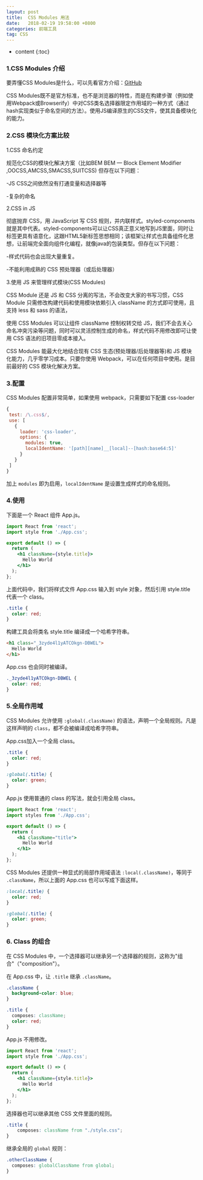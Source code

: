 ```yaml
---
layout: post
title:  CSS Modules 用法
date:   2018-02-19 19:58:00 +0800
categories: 前端工具
tag: CSS
---
```


* content
{:toc}

### 1.CSS Modules 介绍

要弄懂CSS Modules是什么，可以先看官方介绍：[GitHub](https://github.com/css-modules/css-modules)

CSS Modules既不是官方标准，也不是浏览器的特性，而是在构建步骤（例如使用Webpack或Browserify）中对CSS类名选择器限定作用域的一种方式（通过hash实现类似于命名空间的方法）。使用JS编译原生的CSS文件，使其具备模块化的能力。

### 2.CSS 模块化方案比较

1.CSS 命名约定

规范化CSS的模块化解决方案（比如BEM BEM — Block Element Modifier ,OOCSS,AMCSS,SMACSS,SUITCSS)
但存在以下问题：

-JS CSS之间依然没有打通变量和选择器等

-复杂的命名

2.CSS in JS

彻底抛弃 CSS，用 JavaScript 写 CSS 规则，并内联样式。styled-components 就是其中代表。styled-components可以让CSS真正意义地写到JS里面，同时让标签更具有语意化，这跟HTML5新标签思想相同；该框架让样式也具备组件化思想，让前端完全面向组件化编程，就像java的包装类型。但存在以下问题：

-样式代码也会出现大量重复。

-不能利用成熟的 CSS 预处理器（或后处理器）

3.使用 JS 来管理样式模块(CSS Modules)

CSS Module 还是 JS 和 CSS 分离的写法，不会改变大家的书写习惯，CSS Module 只需修改构建代码和使用模块依赖引入 className 的方式即可使用，且支持 less 和 sass 的语法，

使用 CSS Modules 可以让组件 className 控制权转交给 JS，我们不会去关心命名冲突污染等问题，同时可以灵活控制生成的命名，样式代码不用修改即可让使用 CSS 语法的旧项目零成本接入。

CSS Modules 能最大化地结合现有 CSS 生态(预处理器/后处理器等)和 JS 模块化能力，几乎零学习成本。只要你使用 Webpack，可以在任何项目中使用。是目前最好的 CSS 模块化解决方案。

### 3.配置

CSS Modules 配置非常简单，如果使用 webpack，只需要如下配置 css-loader

```javascript
{
 test: /\.css$/,
 use: [
   {
     loader: 'css-loader',
     options: {
       modules: true,
       localIdentName: '[path][name]__[local]--[hash:base64:5]'
     }
   }
 ]
}
```

加上 `modules` 即为启用，`localIdentName` 是设置生成样式的命名规则。

### 4.使用

下面是一个 React 组件 App.js。

```jsx
import React from 'react';
import style from './App.css';

export default () => {
  return (
    <h1 className={style.title}>
      Hello World
    </h1>
  );
};
```

上面代码中，我们将样式文件 App.css 输入到 style 对象，然后引用 style.title 代表一个 class。

```css
.title {
  color: red;
}
```

构建工具会将类名 style.title 编译成一个哈希字符串。

```html
<h1 class="_3zyde4l1yATCOkgn-DBWEL">
  Hello World
</h1>
```

App.css 也会同时被编译。

```css
._3zyde4l1yATCOkgn-DBWEL {
  color: red;
}
```

### 5.全局作用域

CSS Modules 允许使用 `:global(.className)` 的语法，声明一个全局规则。凡是这样声明的 `class`，都不会被编译成哈希字符串。

App.css加入一个全局 class。

```css
.title {
  color: red;
}

:global(.title) {
  color: green;
}
```

App.js 使用普通的 class 的写法，就会引用全局 class。

```jsx
import React from 'react';
import styles from './App.css';

export default () => {
  return (
    <h1 className="title">
      Hello World
    </h1>
  );
};
```

CSS Modules 还提供一种显式的局部作用域语法 `:local(.className)`，等同于 `.className`，所以上面的 App.css 也可以写成下面这样。

```css
:local(.title) {
  color: red;
}

:global(.title) {
  color: green;
}
```

### 6. Class 的组合

在 CSS Modules 中，一个选择器可以继承另一个选择器的规则，这称为"组合"（"composition"）。

在 App.css 中，让 `.title` 继承 `.className`。

```css
.className {
  background-color: blue;
}

.title {
  composes: className;
  color: red;
}
```

App.js 不用修改。

```jsx
import React from 'react';
import style from './App.css';

export default () => {
  return (
    <h1 className={style.title}>
      Hello World
    </h1>
  );
};
```

选择器也可以继承其他 CSS 文件里面的规则。

```css
.title {
    composes: className from "./style.css";
}
```

继承全局的 `global` 规则：

```css
.otherClassName {
  composes: globalClassName from global;
}
```